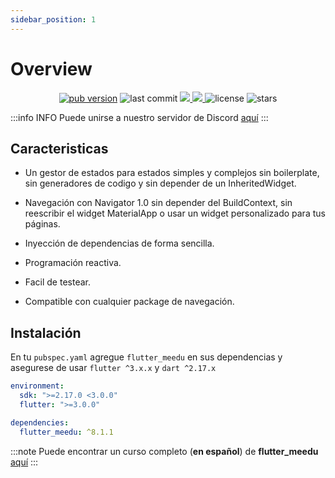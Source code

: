 ```yaml
---
sidebar_position: 1
---
```

# Overview

<p align="center">
  <a href="https://pub.dev/packages/flutter_meedu"><img alt="pub version" src="https://img.shields.io/pub/v/flutter_meedu?include_prereleases&label=flutter_meedu"/></a>

  <img style={{marginLeft:10}} alt="last commit" src="https://img.shields.io/github/last-commit/darwin-morocho/flutter-meedu"/>
   <a style={{marginLeft:10}} href="https://codecov.io/gh/darwin-morocho/flutter-meedu">
  <img src="https://codecov.io/gh/darwin-morocho/flutter-meedu/branch/master/graph/badge.svg?token=VM29N1NHWJ"/>
  </a>
   <a style={{marginLeft:10}} href="https://discord.gg/rV4bPsdefj">
  <img src="https://img.shields.io/static/v1?label=Discord&message=Server&color=1565c0"/>
  </a>
  <img style={{marginLeft:10}} alt="license" src="https://img.shields.io/github/license/darwin-morocho/flutter-meedu"/>
  <img style={{marginLeft:10}} alt="stars" src="https://img.shields.io/github/stars/darwin-morocho/flutter-meedu?style=social"/>
</p>

:::info INFO
Puede unirse a nuestro servidor de Discord [aquí](https://discord.gg/rV4bPsdefj)
:::


## Caracteristicas
- Un gestor de estados para estados simples y complejos sin boilerplate, sin generadores de codigo y sin depender de un
InheritedWidget.

- Navegación con Navigator 1.0 sin depender del BuildContext, sin reescribir el widget MaterialApp o usar un widget personalizado para tus páginas.

- Inyección de dependencias de forma sencilla.

- Programación reactiva.

- Facil de testear.

- Compatible con cualquier package de navegación.

## Instalación

En tu `pubspec.yaml` agregue `flutter_meedu` en sus dependencias y asegurese de usar
`flutter ^3.x.x` y `dart ^2.17.x`

```yaml
environment:
  sdk: ">=2.17.0 <3.0.0"
  flutter: ">=3.0.0"

dependencies:
  flutter_meedu: ^8.1.1
``` 




:::note
Puede encontrar un curso completo (**en español**) de **flutter_meedu** [aquí](https://meedu.app/curso/flutter-gestion-de-estados-con-meedu)
:::